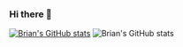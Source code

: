 ### Hi there 👋

[![Brian's GitHub stats](https://github-readme-stats.vercel.app/api?username=brian-weloba)](https://github.com/anuraghazra/github-readme-stats)
![Brian's GitHub stats](https://github-readme-stats.vercel.app/api?username=brian-weloba&show_icons=true&theme=radical)



<!--
**Brian-Weloba/Brian-Weloba** is a ✨ _special_ ✨ repository because its `README.md` (this file) appears on your GitHub profile.

Here are some ideas to get you started:


- 🔭 I’m currently working on ...
- 🌱 I’m currently learning ...
- 👯 I’m looking to collaborate on ...
- 🤔 I’m looking for help with ...
- 💬 Ask me about ...
- 📫 How to reach me: ...
- 😄 Pronouns: ...
- ⚡ Fun fact: ...
-->
